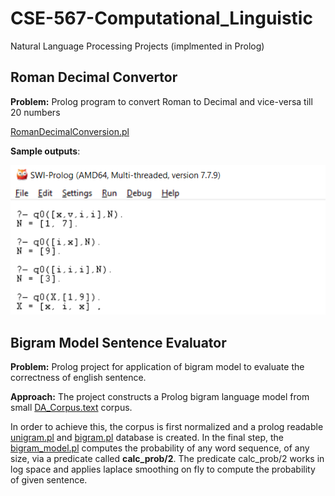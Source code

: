 # CSE-567-Computational_Linguistic
Natural Language Processing Projects (implmented in Prolog)

## Roman Decimal Convertor
**Problem:** Prolog program to convert Roman to Decimal and vice-versa till 20 numbers

[RomanDecimalConversion.pl](roman-decimal-convertor/RomanDecimalConversion.pl)

**Sample outputs**:

![output](roman-decimal-convertor/output/output.png)

## Bigram Model Sentence Evaluator
**Problem:** Prolog project for application of bigram model to evaluate the correctness of english sentence.

**Approach:**
The project constructs a Prolog bigram language model from small [DA_Corpus.text](bigram-sentense-evaluator/DA_Corpus.txt) corpus.

In order to achieve this, the corpus is first normalized and a prolog readable [unigram.pl](bigram-sentense-evaluator/unigrams.pl) and [bigram.pl](bigram-sentense-evaluator/bigrams.pl) database is created. In the final step, the [bigram_model.pl](bigram-sentense-evaluator/bigram_model.pl) computes the probability of any word sequence, of any size, via a predicate called **calc_prob/2**. The predicate calc_prob/2 works in log space and applies laplace smoothing on fly to compute the probability of given sentence.
